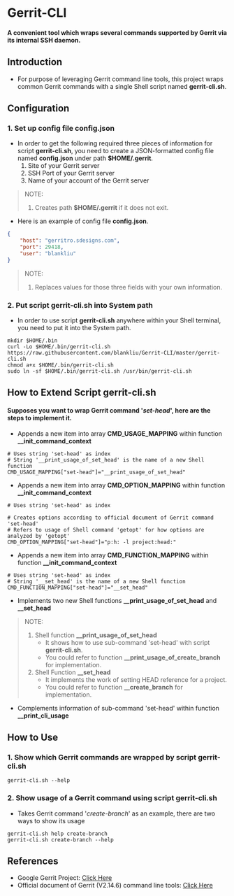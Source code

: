 # Gerrit-CLI

#### A convenient tool which wraps several commands supported by Gerrit via its internal SSH daemon.

## Introduction

- For purpose of leveraging Gerrit command line tools, this project wraps common Gerrit commands with a single Shell script named **gerrit-cli.sh**.

## Configuration

### 1. Set up config file **config.json**

- In order to get the following required three pieces of information for script **gerrit-cli.sh**, you need to create a JSON-formatted config file named **config.json** under path **$HOME/.gerrit**.
  1) Site of your Gerrit server
  2) SSH Port of your Gerrit server
  3) Name of your account of the Gerrit server

> NOTE:
> 1. Creates path **$HOME/.gerrit** if it does not exit.

- Here is an example of config file **config.json**.
```json
{
    "host": "gerritro.sdesigns.com",
    "port": 29418,
    "user": "blankliu"
}
```

> NOTE:
> 1. Replaces values for those three fields with your own information.

### 2. Put script **gerrit-cli.sh** into System path

- In order to use script **gerrit-cli.sh** anywhere within your Shell terminal, you need to put it into the System path.
```shell
mkdir $HOME/.bin
curl -Lo $HOME/.bin/gerrit-cli.sh https://raw.githubusercontent.com/blankliu/Gerrit-CLI/master/gerrit-cli.sh
chmod a+x $HOME/.bin/gerrit-cli.sh
sudo ln -sf $HOME/.bin/gerrit-cli.sh /usr/bin/gerrit-cli.sh
```

## How to Extend Script gerrit-cli.sh

#### Supposes you want to wrap Gerrit command '*set-head*', here are the steps to implement it.

- Appends a new item into array **CMD_USAGE_MAPPING** within function **__init_command_context**

```shell
# Uses string 'set-head' as index
# String '__print_usage_of_set_head' is the name of a new Shell function
CMD_USAGE_MAPPING["set-head"]="__print_usage_of_set_head"
```

- Appends a new item into array **CMD_OPTION_MAPPING** within function **__init_command_context**

```shell
# Uses string 'set-head' as index

# Creates options according to official document of Gerrit command 'set-head'
# Refers to usage of Shell command 'getopt' for how options are analyzed by 'getopt'
CMD_OPTION_MAPPING["set-head"]="p:h: -l project:head:"
```

- Appends a new item into array **CMD_FUNCTION_MAPPING** within function **__init_command_context**

```shell
# Uses string 'set-head' as index
# String '__set_head' is the name of a new Shell function
CMD_FUNCTION_MAPPING["set-head"]="__set_head"
```

- Implements two new Shell functions **__print_usage_of_set_head** and **__set_head**
> NOTE:
> 1. Shell function **__print_usage_of_set_head**
>    * It shows how to use sub-command 'set-head' with script **gerrit-cli.sh**.
>    * You could refer to function **__print_usage_of_create_branch** for implementation.
> 2. Shell Function **__set_head**
>    * It implements the work of setting HEAD reference for a project.
>    * You could refer to function **__create_branch** for implementation.

- Complements information of sub-command 'set-head' within function **__print_cli_usage**

## How to Use

### 1. Show which Gerrit commands are wrapped by script **gerrit-cli.sh**

```shell
gerrit-cli.sh --help
```

### 2. Show usage of a Gerrit command using script **gerrit-cli.sh**

- Takes Gerrit command '*create-branch*' as an example, there are two ways to show its usage

```shell
gerrit-cli.sh help create-branch
gerrit-cli.sh create-branch --help
```

## References

- Google Gerrit Project: [Click Here](https://www.gerritcodereview.com)
- Official document of Gerrit (V2.14.6) command line tools: [Click Here](https://gerrit-documentation.storage.googleapis.com/Documentation/2.14.6/cmd-index.html)
